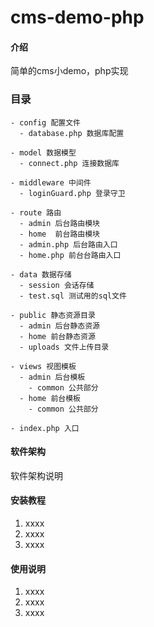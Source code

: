 # cms-demo-php

#### 介绍
简单的cms小demo，php实现

### 目录
```
- config 配置文件
  - database.php 数据库配置

- model 数据模型
  - connect.php 连接数据库

- middleware 中间件
  - loginGuard.php 登录守卫

- route 路由
  - admin 后台路由模块
  - home  前台路由模块
  - admin.php 后台路由入口
  - home.php 前台台路由入口

- data 数据存储
  - session 会话存储
  - test.sql 测试用的sql文件

- public 静态资源目录
  - admin 后台静态资源
  - home 前台静态资源
  - uploads 文件上传目录

- views 视图模板
  - admin 后台模板
    - common 公共部分
  - home 前台模板
    - common 公共部分

- index.php 入口
```



#### 软件架构
软件架构说明


#### 安装教程

1.  xxxx
2.  xxxx
3.  xxxx

#### 使用说明

1.  xxxx
2.  xxxx
3.  xxxx

